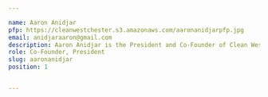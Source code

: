 ```yaml
---

name: Aaron Anidjar
pfp: https://cleanwestchester.s3.amazonaws.com/aaronanidjarpfp.jpg
email: anidjaraaron@gmail.com
description: Aaron Anidjar is the President and Co-Founder of Clean Westchester. His passion for the outdoors comes from years of hiking in Harriman State Park and other local places as well as in many national parks. Through this experience, he decided to start Clean Westchester. 
role: Co-Founder, President
slug: aaronanidjar
position: 1


---
```


